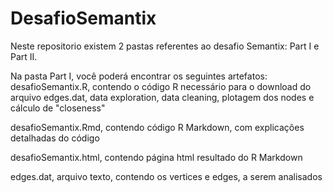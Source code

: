 # DesafioSemantix

Neste repositorio existem 2 pastas referentes ao desafio Semantix: Part I e Part II.

Na pasta Part I, você poderá encontrar os seguintes artefatos:
desafioSemantix.R, contendo o código R necessário para o download do arquivo edges.dat, 
data exploration, data cleaning, plotagem dos nodes e cálculo de "closeness"

desafioSemantix.Rmd, contendo código R Markdown, com explicações detalhadas do código

desafioSemantix.html, contendo página html resultado do R Markdown

edges.dat, arquivo texto, contendo os vertices e edges, a serem analisados
